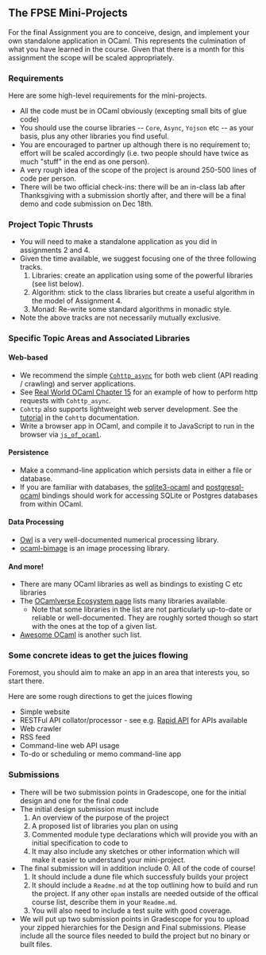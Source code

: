 The FPSE Mini-Projects
---------------------

For the final Assignment you are to conceive, design, and implement your own standalone application in OCaml.  This represents the culmination of what you have learned in the course.  Given that there is a month for this assignment the scope will be scaled appropriately.

### Requirements
Here are some high-level requirements for the mini-projects.

* All the code must be in OCaml obviously (excepting small bits of glue code)
* You should use the course libraries -- `Core`, `Async`, `Yojson` etc -- as your basis, plus any other libraries you find useful.
* You are encouraged to partner up although there is no requirement to; effort will be scaled accordingly (i.e. two people should have twice as much "stuff" in the end as one person).
* A very rough idea of the scope of the project is around 250-500 lines of code per person.
* There will be two official check-ins: there will be an in-class lab after Thanksgiving with a submission shortly after, and there will be a final demo and code submission on Dec 18th.

### Project Topic Thrusts

* You will need to make a standalone application as you did in assignments 2 and 4.
* Given the time available, we suggest focusing one of the three following tracks.
    1. Libraries: create an application using some of the powerful libraries (see list below).
    2. Algorithm: stick to the class libraries but create a useful algorithm in the model of Assignment 4.
    3. Monad: Re-write some standard algorithms in monadic style.
* Note the above tracks are not necessarily mutually exclusive.
  
### Specific Topic Areas and Associated Libraries

#### Web-based

* We recommend the simple [`Cohttp_async`](https://github.com/mirage/ocaml-cohttp) for both web client (API reading / crawling) and server applications.
* See [Real World OCaml Chapter 15](https://dev.realworldocaml.org/concurrent-programming.html#scrollNav-3) for an example of how to perform http requests with `Cohttp_async`.
* `Cohttp` also supports lightweight web server development.  See the [tutorial](https://github.com/mirage/ocaml-cohttp#basic-server-tutorial) in the `Cohttp` documentation.
* Write a browser app in OCaml, and compile it to JavaScript to run in the browser via [`js_of_ocaml`](https://ocsigen.org/js_of_ocaml/3.7.0/manual/overview).

#### Persistence

* Make a command-line application which persists data in either a file or database.
* If you are familiar with databases, the [sqlite3-ocaml](https://github.com/mmottl/sqlite3-ocaml) and [postgresql-ocaml](https://mmottl.github.io/postgresql-ocaml/) bindings should work for accessing SQLite or Postgres databases from within OCaml.

#### Data Processing
* [Owl](https://ocaml.xyz/book/) is a very well-documented numerical processing library.
* [ocaml-bimage](https://github.com/zshipko/ocaml-bimage) is an image processing library.

#### And more!

* There are many OCaml libraries as well as bindings to existing C etc libraries
* The [OCamlverse Ecosystem page](https://ocamlverse.github.io/content/ecosystem.html) lists many libraries available.
   - Note that some libraries in the list are not particularly up-to-date or reliable or well-documented.  They are roughly sorted though so start with the ones at the top of a given list.
* [Awesome OCaml](https://github.com/ocaml-community/awesome-ocaml) is another such list.

### Some concrete ideas to get the juices flowing

Foremost, you should aim to make an app in an area that interests you, so start there.

Here are some rough directions to get the juices flowing

* Simple website
* RESTFul API collator/processor - see e.g. [Rapid API](https://rapidapi.com) for APIs available
* Web crawler
* RSS feed
* Command-line web API usage
* To-do or scheduling or memo command-line app

### Submissions

* There will be two submission points in Gradescope, one for the initial design and one for the final code
* The initial design submission must include
  1. An overview of the purpose of the project
  2. A proposed list of libraries you plan on using
  3. Commented module type declarations which will provide you with an initial specification to code to
  4. It may also include any sketches or other information which will make it easier to understand your mini-project.
* The final submission will in addition include 
  0. All of the code of course!
  1. It should include a dune file which successfuly builds your project
  2. It should include a `Readme.md` at the top outlining how to build and run the project.  If any other `opam` installs are needed outside of the offical course list, describe them in your `Readme.md`.
  3. You will also need to include a test suite with good coverage.
* We will put up two submission points in Gradescope for you to upload your zipped hierarchies for the Design and Final submissions.  Please include all the source files needed to build the project but no binary or built files.
